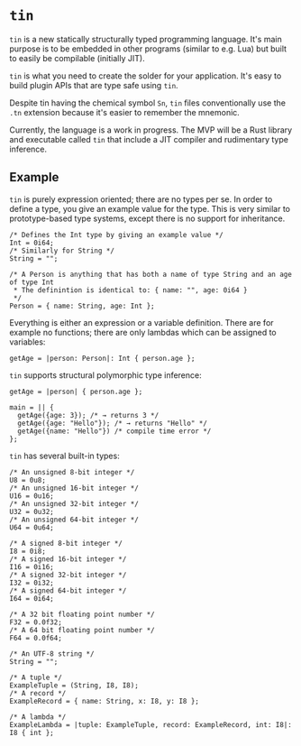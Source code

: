 # `tin`

`tin` is a new statically structurally typed programming language.  It's main purpose is to be embedded in other
programs (similar to e.g. Lua) but built to easily be compilable (initially JIT).

`tin` is what you need to create the solder for your application.  It's easy to build plugin APIs that are type safe
using `tin`.

Despite tin having the chemical symbol `Sn`, `tin` files conventionally use the `.tn` extension because it's easier to
remember the mnemonic.

Currently, the language is a work in progress.  The MVP will be a Rust library and executable called `tin` that include
a JIT compiler and rudimentary type inference.

## Example

`tin` is purely expression oriented; there are no types per se.  In order to define a type, you give an example value
for the type.  This is very similar to prototype-based type systems, except there is no support for inheritance.

```tin
/* Defines the Int type by giving an example value */
Int = 0i64;
/* Similarly for String */
String = "";

/* A Person is anything that has both a name of type String and an age of type Int
 * The definintion is identical to: { name: "", age: 0i64 }
 */
Person = { name: String, age: Int };
```

Everything is either an expression or a variable definition.  There are for example no functions; there are only lambdas
which can be assigned to variables:

```tin
getAge = |person: Person|: Int { person.age };
```

`tin` supports structural polymorphic type inference:

```tin
getAge = |person| { person.age };

main = || {
  getAge({age: 3}); /* → returns 3 */
  getAge({age: "Hello"}); /* → returns "Hello" */
  getAge({name: "Hello"}) /* compile time error */
};
```

`tin` has several built-in types:

```tin
/* An unsigned 8-bit integer */
U8 = 0u8;
/* An unsigned 16-bit integer */
U16 = 0u16;
/* An unsigned 32-bit integer */
U32 = 0u32;
/* An unsigned 64-bit integer */
U64 = 0u64;

/* A signed 8-bit integer */
I8 = 0i8;
/* A signed 16-bit integer */
I16 = 0i16;
/* A signed 32-bit integer */
I32 = 0i32;
/* A signed 64-bit integer */
I64 = 0i64;

/* A 32 bit floating point number */
F32 = 0.0f32;
/* A 64 bit floating point number */
F64 = 0.0f64;

/* An UTF-8 string */
String = "";

/* A tuple */
ExampleTuple = (String, I8, I8);
/* A record */
ExampleRecord = { name: String, x: I8, y: I8 };

/* A lambda */
ExampleLambda = |tuple: ExampleTuple, record: ExampleRecord, int: I8|: I8 { int };
```
